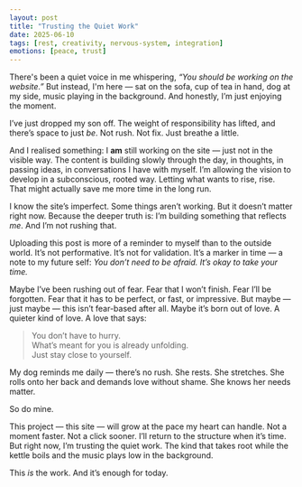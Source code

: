 ```yaml
---
layout: post
title: "Trusting the Quiet Work"
date: 2025-06-10
tags: [rest, creativity, nervous-system, integration]
emotions: [peace, trust]
---
```


There's been a quiet voice in me whispering, *“You should be working on the website.”* But instead, I'm here — sat on the sofa, cup of tea in hand, dog at my side, music playing in the background. And honestly, I’m just enjoying the moment.

I’ve just dropped my son off. The weight of responsibility has lifted, and there’s space to just *be*. Not rush. Not fix. Just breathe a little.

And I realised something: I **am** still working on the site — just not in the visible way. The content is building slowly through the day, in thoughts, in passing ideas, in conversations I have with myself. I’m allowing the vision to develop in a subconscious, rooted way. Letting what wants to rise, rise. That might actually save me more time in the long run.

I know the site’s imperfect. Some things aren’t working. But it doesn’t matter right now. Because the deeper truth is: I’m building something that reflects *me*. And I’m not rushing that.

Uploading this post is more of a reminder to myself than to the outside world. It’s not performative. It’s not for validation. It’s a marker in time — a note to my future self: *You don’t need to be afraid. It’s okay to take your time.*

Maybe I’ve been rushing out of fear. Fear that I won’t finish. Fear I’ll be forgotten. Fear that it has to be perfect, or fast, or impressive. But maybe — just maybe — this isn’t fear-based after all. Maybe it’s born out of love. A quieter kind of love. A love that says:

> You don’t have to hurry.  
> What’s meant for you is already unfolding.  
> Just stay close to yourself.

My dog reminds me daily — there’s no rush. She rests. She stretches. She rolls onto her back and demands love without shame. She knows her needs matter.

So do mine.

This project — this site — will grow at the pace my heart can handle. Not a moment faster. Not a click sooner. I’ll return to the structure when it’s time. But right now, I’m trusting the quiet work. The kind that takes root while the kettle boils and the music plays low in the background.

This *is* the work. And it’s enough for today.